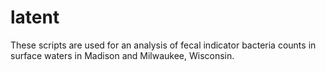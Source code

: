 # latent

These scripts are used for an analysis of fecal indicator bacteria counts in surface waters in Madison and Milwaukee, Wisconsin.
